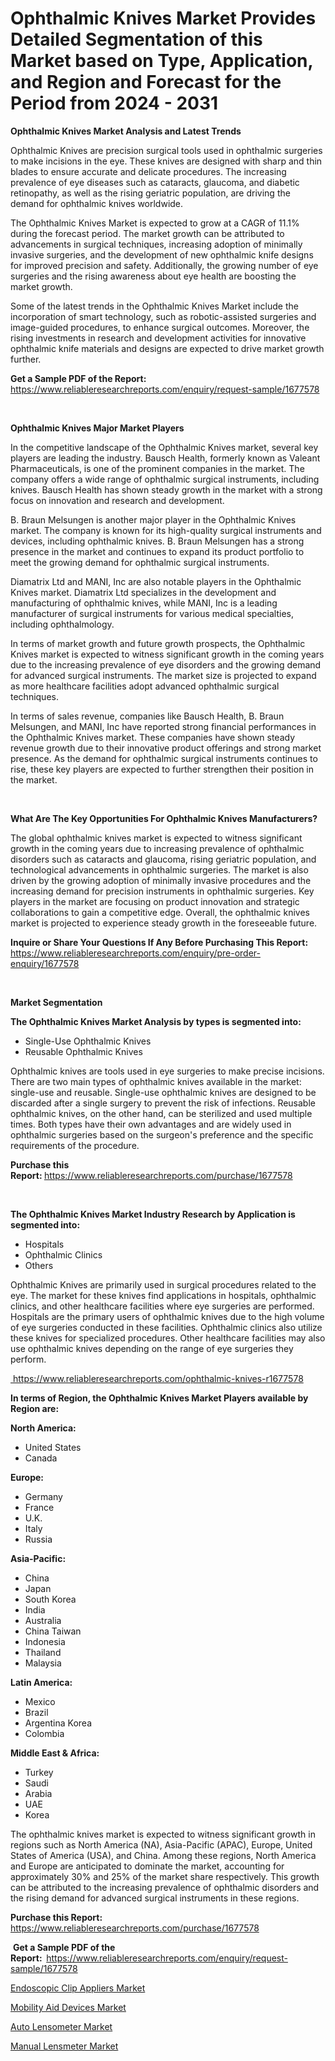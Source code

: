 <p><h1>Ophthalmic Knives Market Provides Detailed Segmentation of this Market based on Type, Application, and Region and Forecast for the Period from 2024 - 2031</h1></p><p><strong>Ophthalmic Knives Market Analysis and Latest Trends</strong></p>
<p><p>Ophthalmic Knives are precision surgical tools used in ophthalmic surgeries to make incisions in the eye. These knives are designed with sharp and thin blades to ensure accurate and delicate procedures. The increasing prevalence of eye diseases such as cataracts, glaucoma, and diabetic retinopathy, as well as the rising geriatric population, are driving the demand for ophthalmic knives worldwide.</p><p>The Ophthalmic Knives Market is expected to grow at a CAGR of 11.1% during the forecast period. The market growth can be attributed to advancements in surgical techniques, increasing adoption of minimally invasive surgeries, and the development of new ophthalmic knife designs for improved precision and safety. Additionally, the growing number of eye surgeries and the rising awareness about eye health are boosting the market growth.</p><p>Some of the latest trends in the Ophthalmic Knives Market include the incorporation of smart technology, such as robotic-assisted surgeries and image-guided procedures, to enhance surgical outcomes. Moreover, the rising investments in research and development activities for innovative ophthalmic knife materials and designs are expected to drive market growth further.</p></p>
<p><strong>Get a Sample PDF of the Report:&nbsp;</strong> <a href="https://www.reliableresearchreports.com/enquiry/request-sample/1677578">https://www.reliableresearchreports.com/enquiry/request-sample/1677578</a></p>
<p>&nbsp;</p>
<p><strong>Ophthalmic Knives Major Market Players</strong></p>
<p><p>In the competitive landscape of the Ophthalmic Knives market, several key players are leading the industry. Bausch Health, formerly known as Valeant Pharmaceuticals, is one of the prominent companies in the market. The company offers a wide range of ophthalmic surgical instruments, including knives. Bausch Health has shown steady growth in the market with a strong focus on innovation and research and development.</p><p>B. Braun Melsungen is another major player in the Ophthalmic Knives market. The company is known for its high-quality surgical instruments and devices, including ophthalmic knives. B. Braun Melsungen has a strong presence in the market and continues to expand its product portfolio to meet the growing demand for ophthalmic surgical instruments.</p><p>Diamatrix Ltd and MANI, Inc are also notable players in the Ophthalmic Knives market. Diamatrix Ltd specializes in the development and manufacturing of ophthalmic knives, while MANI, Inc is a leading manufacturer of surgical instruments for various medical specialties, including ophthalmology.</p><p>In terms of market growth and future growth prospects, the Ophthalmic Knives market is expected to witness significant growth in the coming years due to the increasing prevalence of eye disorders and the growing demand for advanced surgical instruments. The market size is projected to expand as more healthcare facilities adopt advanced ophthalmic surgical techniques.</p><p>In terms of sales revenue, companies like Bausch Health, B. Braun Melsungen, and MANI, Inc have reported strong financial performances in the Ophthalmic Knives market. These companies have shown steady revenue growth due to their innovative product offerings and strong market presence. As the demand for ophthalmic surgical instruments continues to rise, these key players are expected to further strengthen their position in the market.</p></p>
<p>&nbsp;</p>
<p><strong>What Are The Key Opportunities For Ophthalmic Knives Manufacturers?</strong></p>
<p><p>The global ophthalmic knives market is expected to witness significant growth in the coming years due to increasing prevalence of ophthalmic disorders such as cataracts and glaucoma, rising geriatric population, and technological advancements in ophthalmic surgeries. The market is also driven by the growing adoption of minimally invasive procedures and the increasing demand for precision instruments in ophthalmic surgeries. Key players in the market are focusing on product innovation and strategic collaborations to gain a competitive edge. Overall, the ophthalmic knives market is projected to experience steady growth in the foreseeable future.</p></p>
<p><strong>Inquire or Share Your Questions If Any Before Purchasing This Report:</strong> <a href="https://www.reliableresearchreports.com/enquiry/pre-order-enquiry/1677578">https://www.reliableresearchreports.com/enquiry/pre-order-enquiry/1677578</a></p>
<p>&nbsp;</p>
<p><strong>Market Segmentation</strong></p>
<p><strong>The Ophthalmic Knives Market Analysis by types is segmented into:</strong></p>
<p><ul><li>Single-Use Ophthalmic Knives</li><li>Reusable Ophthalmic Knives</li></ul></p>
<p><p>Ophthalmic knives are tools used in eye surgeries to make precise incisions. There are two main types of ophthalmic knives available in the market: single-use and reusable. Single-use ophthalmic knives are designed to be discarded after a single surgery to prevent the risk of infections. Reusable ophthalmic knives, on the other hand, can be sterilized and used multiple times. Both types have their own advantages and are widely used in ophthalmic surgeries based on the surgeon's preference and the specific requirements of the procedure.</p></p>
<p><strong>Purchase this Report:&nbsp;</strong><a href="https://www.reliableresearchreports.com/purchase/1677578">https://www.reliableresearchreports.com/purchase/1677578</a></p>
<p>&nbsp;</p>
<p><strong>The Ophthalmic Knives Market Industry Research by Application is segmented into:</strong></p>
<p><ul><li>Hospitals</li><li>Ophthalmic Clinics</li><li>Others</li></ul></p>
<p><p>Ophthalmic Knives are primarily used in surgical procedures related to the eye. The market for these knives find applications in hospitals, ophthalmic clinics, and other healthcare facilities where eye surgeries are performed. Hospitals are the primary users of ophthalmic knives due to the high volume of eye surgeries conducted in these facilities. Ophthalmic clinics also utilize these knives for specialized procedures. Other healthcare facilities may also use ophthalmic knives depending on the range of eye surgeries they perform.</p></p>
<p><a href="https://www.reliableresearchreports.com/ophthalmic-knives-r1677578">&nbsp;https://www.reliableresearchreports.com/ophthalmic-knives-r1677578</a></p>
<p><strong>In terms of Region, the Ophthalmic Knives Market Players available by Region are:</strong></p>
<p>
    <p> <strong> North America: </strong>
        <ul>
            <li>United States</li>
            <li>Canada</li>
        </ul>
        </p> 
    <p> <strong> Europe: </strong>
        <ul>
            <li>Germany</li>
            <li>France</li>
            <li>U.K.</li>
            <li>Italy</li>
            <li>Russia</li>
        </ul>
        </p> 
    <p> <strong> Asia-Pacific: </strong>
        <ul>
            <li>China</li>
            <li>Japan</li>
            <li>South Korea</li>
            <li>India</li>
            <li>Australia</li>
            <li>China Taiwan</li>
            <li>Indonesia</li>
            <li>Thailand</li>
            <li>Malaysia</li>
        </ul>
        </p> 
    <p> <strong> Latin America: </strong>
        <ul>
            <li>Mexico</li>
            <li>Brazil</li>
            <li>Argentina Korea</li>
            <li>Colombia</li>
        </ul>
        </p> 
    <p> <strong> Middle East & Africa: </strong>
        <ul>
            <li>Turkey</li>
            <li>Saudi</li>
            <li>Arabia</li>
            <li>UAE</li>
            <li>Korea</li>
        </ul>
    </p>
    </p>
<p><p>The ophthalmic knives market is expected to witness significant growth in regions such as North America (NA), Asia-Pacific (APAC), Europe, United States of America (USA), and China. Among these regions, North America and Europe are anticipated to dominate the market, accounting for approximately 30% and 25% of the market share respectively. This growth can be attributed to the increasing prevalence of ophthalmic disorders and the rising demand for advanced surgical instruments in these regions.</p></p>
<p><strong>Purchase this Report: </strong><a href="https://www.reliableresearchreports.com/purchase/1677578">https://www.reliableresearchreports.com/purchase/1677578</a></p>
<p>&nbsp;<strong>Get a Sample PDF of the Report:&nbsp;&nbsp;</strong><a href="https://www.reliableresearchreports.com/enquiry/request-sample/1677578">https://www.reliableresearchreports.com/enquiry/request-sample/1677578</a></p>
<p><strong></strong></p>
<p><p><a href="https://github.com/guneycigdem35/Market-Research-Report-List-4/blob/main/endoscopic-clip-appliers-market.md">Endoscopic Clip Appliers Market</a></p><p><a href="https://github.com/Valeridd446677/Market-Research-Report-List-2/blob/main/mobility-aid-devices-market.md">Mobility Aid Devices Market</a></p><p><a href="https://github.com/IzaiahBartell/Market-Research-Report-List-2/blob/main/auto-lensometer-market.md">Auto Lensometer Market</a></p><p><a href="https://github.com/biheemgalvinlouises6hokrh3h/Market-Research-Report-List-3/blob/main/manual-lensmeter-market.md">Manual Lensmeter Market</a></p></p>